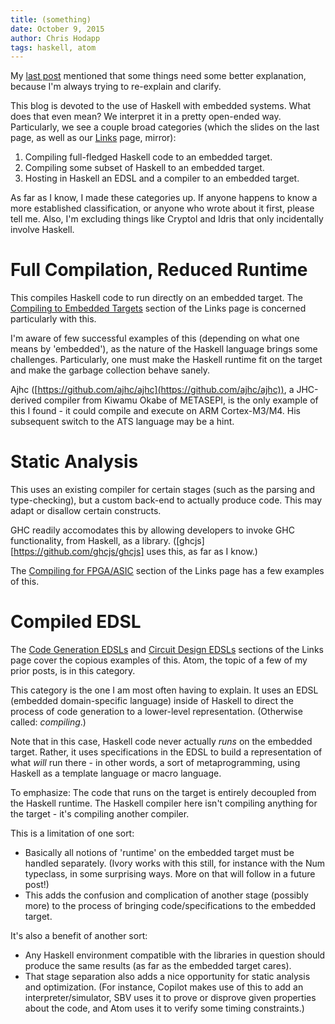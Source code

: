 ```yaml
---
title: (something)
date: October 9, 2015
author: Chris Hodapp
tags: haskell, atom
---
```


My [last post][] mentioned that some things need some better
explanation, because I'm always trying to re-explain and clarify.

This blog is devoted to the use of Haskell with embedded systems.
What does that even mean?  We interpret it in a pretty open-ended way.
Particularly, we see a couple broad categories (which the slides on
the last page, as well as our [Links][links] page, mirror):

1. Compiling full-fledged Haskell code to an embedded target.
2. Compiling some subset of Haskell to an embedded target.
3. Hosting in Haskell an EDSL and a compiler to an embedded target.

As far as I know, I made these categories up.  If anyone happens to
know a more established classification, or anyone who wrote about it
first, please tell me.  Also, I'm excluding things like Cryptol and
Idris that only incidentally involve Haskell.

# Full Compilation, Reduced Runtime

This compiles Haskell code to run directly on an embedded target.  The
[Compiling to Embedded Targets][links-full-compile] section of the
Links page is concerned particularly with this.

I'm aware of few successful examples of this (depending on what one
means by 'embedded'), as the nature of the Haskell language brings
some challenges.  Particularly, one must make the Haskell runtime fit
on the target and make the garbage collection behave sanely.

Ajhc ([https://github.com/ajhc/ajhc](https://github.com/ajhc/ajhc)), a
JHC-derived compiler from Kiwamu Okabe of METASEPI, is the only
example of this I found - it could compile and execute on ARM
Cortex-M3/M4.  His subsequent switch to the ATS language may be a
hint.

# Static Analysis

This uses an existing compiler for certain stages (such as the parsing
and type-checking), but a custom back-end to actually produce code.
This may adapt or disallow certain constructs.

GHC readily accomodates this by allowing developers to invoke GHC
functionality, from Haskell, as a library.
([ghcjs][https://github.com/ghcjs/ghcjs] uses this, as far as I know.)

The [Compiling for FPGA/ASIC][links-fpga] section of the Links page has
a few examples of this.

# Compiled EDSL

The [Code Generation EDSLs][links-codegen] and
[Circuit Design EDSLs][links-circuit] sections of the Links page cover
the copious examples of this.  Atom, the topic of a few of my prior
posts, is in this category.

This category is the one I am most often having to explain. It uses an
EDSL (embedded domain-specific language) inside of Haskell to direct
the process of code generation to a lower-level
representation. (Otherwise called: *compiling*.)

Note that in this case, Haskell code never actually *runs* on the
embedded target.  Rather, it uses specifications in the EDSL to build
a representation of what *will* run there - in other words, a sort of
metaprogramming, using Haskell as a template language or macro
language.

To emphasize: The code that runs on the target is entirely decoupled
from the Haskell runtime.  The Haskell compiler here isn't compiling
anything for the target - it's compiling another compiler.

This is a limitation of one sort:

- Basically all notions of 'runtime' on the embedded target must be
  handled separately.  (Ivory works with this still, for instance
  with the Num typeclass, in some surprising ways.  More on that will
  follow in a future post!)
- This adds the confusion and complication of another stage (possibly
  more) to the process of bringing code/specifications to the embedded
  target.

It's also a benefit of another sort:

- Any Haskell environment compatible with the libraries in question
  should produce the same results (as far as the embedded target
  cares).
- That stage separation also adds a nice opportunity for static
  analysis and optimization.  (For instance, Copilot makes use of this
  to add an interpreter/simulator, SBV uses it to prove or disprove
  given properties about the code, and Atom uses it to verify some
  timing constraints.)

[last post]: ../posts/2015-06-09-atom-cincyfp-slides.md
[links]: ../pages/links.html
[links-full-compile]: ../pages/links.html#compiling-to-embedded-targets
[links-fpga]: ../pages/links.html#compiling-for-fpgaasic
[links-circuit]: ../pages/links.html#circuit-design-edsls
[links-codegen]: ../pages/links.html#code-generation-edsls
